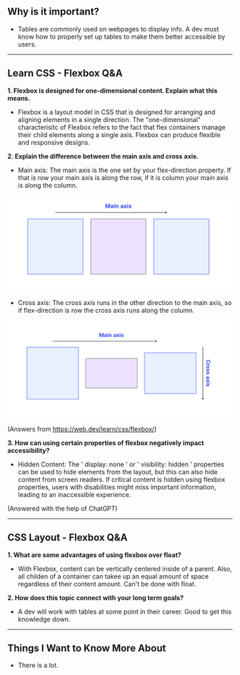 ## Why is it important?

- Tables are commonly used on webpages to display info. A dev must know how to properly set up tables to make them better accessible by users.

__________

## Learn CSS - Flexbox Q&A

<b>1. Flexbox is designed for one-dimensional content. Explain what this means.</b>

- Flexbox is a layout model in CSS that is designed for arranging and aligning elements in a single direction. The "one-dimensional" characterisitc of Flexbox   refers to the fact that flex containers manage their child elements along a single axis. Flexbox can produce flexible and responsive designs.


<b>2. Explain the difference between the main axis and cross axis.</b>

- Main axis: The main axis is the one set by your flex-direction property. If that is row your main axis is along the row, if it is column your main axis is along the column.

![main axis](<Screenshot 2023-07-19 at 7.29.41 AM.png>)

- Cross axis: The cross axis runs in the other direction to the main axis, so if flex-direction is row the cross axis runs along the column.

![cross axis](<Screenshot 2023-07-19 at 7.29.49 AM.png>)

(Answers from https://web.dev/learn/css/flexbox/)

<b>3. How can using certain properties of flexbox negatively impact accessibility?</b>

- Hidden Content: The ' display: none ' or ' visibility: hidden ' properties can be used to hide elements from the layout, but this can also hide content from screen readers. If critical content is hidden using flexbox properties, users with disabilities might miss important information, leading to an inaccessible experience.

(Answered with the help of ChatGPT)


__________

## CSS Layout - Flexbox Q&A

<b>1. What are some advantages of using flexbox over float?</b>

- With Flexbox, content can be vertically centered inside of a parent. Also, all childen of a container can takee up an equal amount of space regardless of their content amount. Can't be done with float.

<b>2. How does this topic connect with your long term goals?</b>

- A dev will work with tables at some point in their career. Good to get this knowledge down.

__________

## Things I Want to Know More About

- There is a lot.
